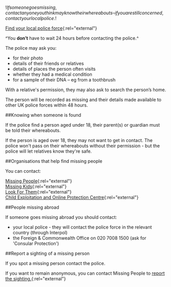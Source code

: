$!If someone goes missing, contact anyone you think may know their whereabouts – if you are still concerned, contact your local police.$!

[Find your local police force](http://www.police.uk/ "Find your local police force"){:rel="external"}

^You **don’t** have to wait 24 hours before contacting the police.^

The police may ask you:

- for their photo
- details of their friends or relatives
- details of places the person often visits
- whether they had a medical condition
- for a sample of their DNA – eg from a toothbrush

With a relative's permission, they may also ask to search the person’s home.

The person will be recorded as missing and their details made available to other UK police forces within 48 hours.

##Knowing when someone is found

If the police find a person aged under 18, their parent(s) or guardian must be told their whereabouts.

If the person is aged over 18, they may not want to get in contact. The police won't pass on their whereabouts without their permission - but the police will let relatives know they're safe.

##Organisations that help find missing people

You can contact:

[Missing People](http://www.missingpeople.org.uk/ "Missing People"){:rel="external"}  
[Missing Kids](http://www.missingkids.com/ "Missing Kids"){:rel="external"}  
[Look For Them](http://www.look4them.org.uk/ "Look For Them"){:rel="external"}  
[Child Exploitation and Online Protection Centre](http://www.ceop.police.uk/missing/ "Child Exploitation and Online Protection Centre"){:rel="external"}  

##People missing abroad

If someone goes missing abroad you should contact:

- your local police - they will contact the police force in the relevant country (through Interpol)
- the Foreign & Commonwealth Office on 020 7008 1500 (ask for 'Consular Protection')

##Report a sighting of a missing person

If you spot a missing person contact the police.

If you want to remain anonymous, you can contact Missing People to [report the sighting.](https://www.missingpeople.org.uk/missing-people/sightings-and-giving-information "Contact Missing People to report the sighting"){:rel="external"}



